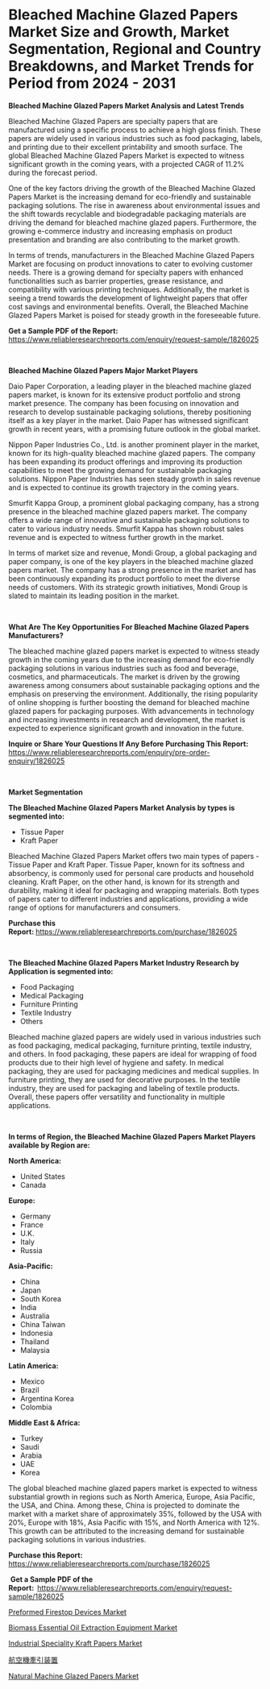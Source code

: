 <p><h1>Bleached Machine Glazed Papers Market Size and Growth, Market Segmentation, Regional and Country Breakdowns, and Market Trends for Period from 2024 -  2031</h1></p><p><strong>Bleached Machine Glazed Papers Market Analysis and Latest Trends</strong></p>
<p><p>Bleached Machine Glazed Papers are specialty papers that are manufactured using a specific process to achieve a high gloss finish. These papers are widely used in various industries such as food packaging, labels, and printing due to their excellent printability and smooth surface. The global Bleached Machine Glazed Papers Market is expected to witness significant growth in the coming years, with a projected CAGR of 11.2% during the forecast period.</p><p>One of the key factors driving the growth of the Bleached Machine Glazed Papers Market is the increasing demand for eco-friendly and sustainable packaging solutions. The rise in awareness about environmental issues and the shift towards recyclable and biodegradable packaging materials are driving the demand for bleached machine glazed papers. Furthermore, the growing e-commerce industry and increasing emphasis on product presentation and branding are also contributing to the market growth.</p><p>In terms of trends, manufacturers in the Bleached Machine Glazed Papers Market are focusing on product innovations to cater to evolving customer needs. There is a growing demand for specialty papers with enhanced functionalities such as barrier properties, grease resistance, and compatibility with various printing techniques. Additionally, the market is seeing a trend towards the development of lightweight papers that offer cost savings and environmental benefits. Overall, the Bleached Machine Glazed Papers Market is poised for steady growth in the foreseeable future.</p></p>
<p><strong>Get a Sample PDF of the Report:&nbsp;</strong> <a href="https://www.reliableresearchreports.com/enquiry/request-sample/1826025">https://www.reliableresearchreports.com/enquiry/request-sample/1826025</a></p>
<p>&nbsp;</p>
<p><strong>Bleached Machine Glazed Papers Major Market Players</strong></p>
<p><p>Daio Paper Corporation, a leading player in the bleached machine glazed papers market, is known for its extensive product portfolio and strong market presence. The company has been focusing on innovation and research to develop sustainable packaging solutions, thereby positioning itself as a key player in the market. Daio Paper has witnessed significant growth in recent years, with a promising future outlook in the global market.</p><p>Nippon Paper Industries Co., Ltd. is another prominent player in the market, known for its high-quality bleached machine glazed papers. The company has been expanding its product offerings and improving its production capabilities to meet the growing demand for sustainable packaging solutions. Nippon Paper Industries has seen steady growth in sales revenue and is expected to continue its growth trajectory in the coming years.</p><p>Smurfit Kappa Group, a prominent global packaging company, has a strong presence in the bleached machine glazed papers market. The company offers a wide range of innovative and sustainable packaging solutions to cater to various industry needs. Smurfit Kappa has shown robust sales revenue and is expected to witness further growth in the market.</p><p>In terms of market size and revenue, Mondi Group, a global packaging and paper company, is one of the key players in the bleached machine glazed papers market. The company has a strong presence in the market and has been continuously expanding its product portfolio to meet the diverse needs of customers. With its strategic growth initiatives, Mondi Group is slated to maintain its leading position in the market.</p></p>
<p>&nbsp;</p>
<p><strong>What Are The Key Opportunities For Bleached Machine Glazed Papers Manufacturers?</strong></p>
<p><p>The bleached machine glazed papers market is expected to witness steady growth in the coming years due to the increasing demand for eco-friendly packaging solutions in various industries such as food and beverage, cosmetics, and pharmaceuticals. The market is driven by the growing awareness among consumers about sustainable packaging options and the emphasis on preserving the environment. Additionally, the rising popularity of online shopping is further boosting the demand for bleached machine glazed papers for packaging purposes. With advancements in technology and increasing investments in research and development, the market is expected to experience significant growth and innovation in the future.</p></p>
<p><strong>Inquire or Share Your Questions If Any Before Purchasing This Report:</strong> <a href="https://www.reliableresearchreports.com/enquiry/pre-order-enquiry/1826025">https://www.reliableresearchreports.com/enquiry/pre-order-enquiry/1826025</a></p>
<p>&nbsp;</p>
<p><strong>Market Segmentation</strong></p>
<p><strong>The Bleached Machine Glazed Papers Market Analysis by types is segmented into:</strong></p>
<p><ul><li>Tissue Paper</li><li>Kraft Paper</li></ul></p>
<p><p>Bleached Machine Glazed Papers Market offers two main types of papers - Tissue Paper and Kraft Paper. Tissue Paper, known for its softness and absorbency, is commonly used for personal care products and household cleaning. Kraft Paper, on the other hand, is known for its strength and durability, making it ideal for packaging and wrapping materials. Both types of papers cater to different industries and applications, providing a wide range of options for manufacturers and consumers.</p></p>
<p><strong>Purchase this Report:&nbsp;</strong><a href="https://www.reliableresearchreports.com/purchase/1826025">https://www.reliableresearchreports.com/purchase/1826025</a></p>
<p>&nbsp;</p>
<p><strong>The Bleached Machine Glazed Papers Market Industry Research by Application is segmented into:</strong></p>
<p><ul><li>Food Packaging</li><li>Medical Packaging</li><li>Furniture Printing</li><li>Textile Industry</li><li>Others</li></ul></p>
<p><p>Bleached machine glazed papers are widely used in various industries such as food packaging, medical packaging, furniture printing, textile industry, and others. In food packaging, these papers are ideal for wrapping of food products due to their high level of hygiene and safety. In medical packaging, they are used for packaging medicines and medical supplies. In furniture printing, they are used for decorative purposes. In the textile industry, they are used for packaging and labeling of textile products. Overall, these papers offer versatility and functionality in multiple applications.</p></p>
<p>&nbsp;</p>
<p><strong>In terms of Region, the Bleached Machine Glazed Papers Market Players available by Region are:</strong></p>
<p>
    <p> <strong> North America: </strong>
        <ul>
            <li>United States</li>
            <li>Canada</li>
        </ul>
        </p> 
    <p> <strong> Europe: </strong>
        <ul>
            <li>Germany</li>
            <li>France</li>
            <li>U.K.</li>
            <li>Italy</li>
            <li>Russia</li>
        </ul>
        </p> 
    <p> <strong> Asia-Pacific: </strong>
        <ul>
            <li>China</li>
            <li>Japan</li>
            <li>South Korea</li>
            <li>India</li>
            <li>Australia</li>
            <li>China Taiwan</li>
            <li>Indonesia</li>
            <li>Thailand</li>
            <li>Malaysia</li>
        </ul>
        </p> 
    <p> <strong> Latin America: </strong>
        <ul>
            <li>Mexico</li>
            <li>Brazil</li>
            <li>Argentina Korea</li>
            <li>Colombia</li>
        </ul>
        </p> 
    <p> <strong> Middle East & Africa: </strong>
        <ul>
            <li>Turkey</li>
            <li>Saudi</li>
            <li>Arabia</li>
            <li>UAE</li>
            <li>Korea</li>
        </ul>
    </p>
    </p>
<p><p>The global bleached machine glazed papers market is expected to witness substantial growth in regions such as North America, Europe, Asia Pacific, the USA, and China. Among these, China is projected to dominate the market with a market share of approximately 35%, followed by the USA with 20%, Europe with 18%, Asia Pacific with 15%, and North America with 12%. This growth can be attributed to the increasing demand for sustainable packaging solutions in various industries.</p></p>
<p><strong>Purchase this Report: </strong><a href="https://www.reliableresearchreports.com/purchase/1826025">https://www.reliableresearchreports.com/purchase/1826025</a></p>
<p>&nbsp;<strong>Get a Sample PDF of the Report:&nbsp;&nbsp;</strong><a href="https://www.reliableresearchreports.com/enquiry/request-sample/1826025">https://www.reliableresearchreports.com/enquiry/request-sample/1826025</a></p>
<p><strong></strong></p>
<p><p><a href="https://issuu.com/reportprime-2/docs/preformed-firestop-devices-market-size-2030.pptx">Preformed Firestop Devices Market</a></p><p><a href="https://issuu.com/reportprime-2/docs/biomass-essential-oil-extraction-equipment-market-">Biomass Essential Oil Extraction Equipment Market</a></p><p><a href="https://github.com/zjyglelu/Market-Research-Report-List-1/blob/main/industrial-speciality-kraft-papers-market.md">Industrial Speciality Kraft Papers Market</a></p><p><a href="https://github.com/vtbvgl20191192/Market-Research-Report-List-1/blob/main/50358931219.md">航空機牽引装置</a></p><p><a href="https://github.com/mbisetmhermsr/Market-Research-Report-List-1/blob/main/natural-machine-glazed-papers-market.md">Natural Machine Glazed Papers Market</a></p></p>